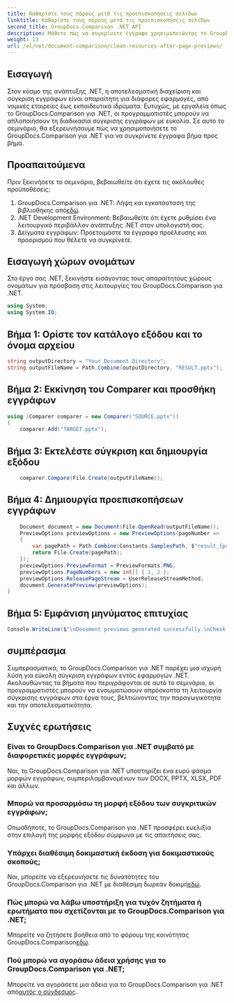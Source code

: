 ```yaml
---
title: Καθαρίστε τους πόρους μετά τις προεπισκοπήσεις σελίδων
linktitle: Καθαρίστε τους πόρους μετά τις προεπισκοπήσεις σελίδων
second_title: GroupDocs.Comparison .NET API
description: Μάθετε πώς να συγκρίνετε έγγραφα χρησιμοποιώντας το GroupDocs.Comparison για .NET βήμα προς βήμα. Βελτιώστε τις εφαρμογές σας .NET με αποτελεσματική διαχείριση εγγράφων.
weight: 13
url: /el/net/document-comparison/clean-resources-after-page-previews/
---
```

## Εισαγωγή
Στον κόσμο της ανάπτυξης .NET, η αποτελεσματική διαχείριση και σύγκριση εγγράφων είναι απαραίτητη για διάφορες εφαρμογές, από νομικές εταιρείες έως εκπαιδευτικά ιδρύματα. Ευτυχώς, με εργαλεία όπως το GroupDocs.Comparison για .NET, οι προγραμματιστές μπορούν να απλοποιήσουν τη διαδικασία σύγκρισης εγγράφων με ευκολία. Σε αυτό το σεμινάριο, θα εξερευνήσουμε πώς να χρησιμοποιήσετε το GroupDocs.Comparison για .NET για να συγκρίνετε έγγραφα βήμα προς βήμα.
## Προαπαιτούμενα
Πριν ξεκινήσετε το σεμινάριο, βεβαιωθείτε ότι έχετε τις ακόλουθες προϋποθέσεις:
1.  GroupDocs.Comparison για .NET: Λήψη και εγκατάσταση της βιβλιοθήκης από[εδώ](https://releases.groupdocs.com/comparison/net/).
2. .NET Development Environment: Βεβαιωθείτε ότι έχετε ρυθμίσει ένα λειτουργικό περιβάλλον ανάπτυξης .NET στον υπολογιστή σας.
3. Δείγματα εγγράφων: Προετοιμάστε τα έγγραφα προέλευσης και προορισμού που θέλετε να συγκρίνετε.

## Εισαγωγή χώρων ονομάτων
Στο έργο σας .NET, ξεκινήστε εισάγοντας τους απαραίτητους χώρους ονομάτων για πρόσβαση στις λειτουργίες του GroupDocs.Comparison για .NET.

```csharp
using System;
using System.IO;
```

## Βήμα 1: Ορίστε τον κατάλογο εξόδου και το όνομα αρχείου
```csharp
string outputDirectory = "Your Document Directory";
string outputFileName = Path.Combine(outputDirectory, "RESULT.pptx");
```
## Βήμα 2: Εκκίνηση του Comparer και προσθήκη εγγράφων
```csharp
using (Comparer comparer = new Comparer("SOURCE.pptx"))
{
    comparer.Add("TARGET.pptx");
```
## Βήμα 3: Εκτελέστε σύγκριση και δημιουργία εξόδου
```csharp
    comparer.Compare(File.Create(outputFileName));
```
## Βήμα 4: Δημιουργία προεπισκοπήσεων εγγράφων
```csharp
    Document document = new Document(File.OpenRead(outputFileName));
    PreviewOptions previewOptions = new PreviewOptions(pageNumber =>
    {
        var pagePath = Path.Combine(Constants.SamplesPath, $"result_{pageNumber}.png");
        return File.Create(pagePath);
    });
    previewOptions.PreviewFormat = PreviewFormats.PNG;
    previewOptions.PageNumbers = new int[] { 1, 2 };
    previewOptions.ReleasePageStream = UserReleaseStreamMethod;
    document.GeneratePreview(previewOptions);
}
```
## Βήμα 5: Εμφάνιση μηνύματος επιτυχίας
```csharp
Console.WriteLine($"\nDocument previews generated successfully.\nCheck output in {outputDirectory}.");
```

## συμπέρασμα
Συμπερασματικά, το GroupDocs.Comparison για .NET παρέχει μια ισχυρή λύση για εύκολη σύγκριση εγγράφων εντός εφαρμογών .NET. Ακολουθώντας τα βήματα που περιγράφονται σε αυτό το σεμινάριο, οι προγραμματιστές μπορούν να ενσωματώσουν απρόσκοπτα τη λειτουργία σύγκρισης εγγράφων στα έργα τους, βελτιώνοντας την παραγωγικότητα και την αποτελεσματικότητα.
## Συχνές ερωτήσεις
### Είναι το GroupDocs.Comparison για .NET συμβατό με διαφορετικές μορφές εγγράφων;
Ναι, το GroupDocs.Comparison για .NET υποστηρίζει ένα ευρύ φάσμα μορφών εγγράφων, συμπεριλαμβανομένων των DOCX, PPTX, XLSX, PDF και άλλων.
### Μπορώ να προσαρμόσω τη μορφή εξόδου των συγκριτικών εγγράφων;
Οπωσδήποτε, το GroupDocs.Comparison για .NET προσφέρει ευελιξία στην επιλογή της μορφής εξόδου σύμφωνα με τις απαιτήσεις σας.
### Υπάρχει διαθέσιμη δοκιμαστική έκδοση για δοκιμαστικούς σκοπούς;
 Ναι, μπορείτε να εξερευνήσετε τις δυνατότητες του GroupDocs.Comparison για .NET με διαθέσιμη δωρεάν δοκιμή[εδώ](https://releases.groupdocs.com/).
### Πώς μπορώ να λάβω υποστήριξη για τυχόν ζητήματα ή ερωτήματα που σχετίζονται με το GroupDocs.Comparison για .NET;
 Μπορείτε να ζητήσετε βοήθεια από το φόρουμ της κοινότητας GroupDocs.Comparison[εδώ](https://forum.groupdocs.com/c/comparison/12).
### Πού μπορώ να αγοράσω άδεια χρήσης για το GroupDocs.Comparison για .NET;
Μπορείτε να αγοράσετε μια άδεια για το GroupDocs.Comparison για .NET από[αυτός ο σύνδεσμος](https://purchase.groupdocs.com/buy).